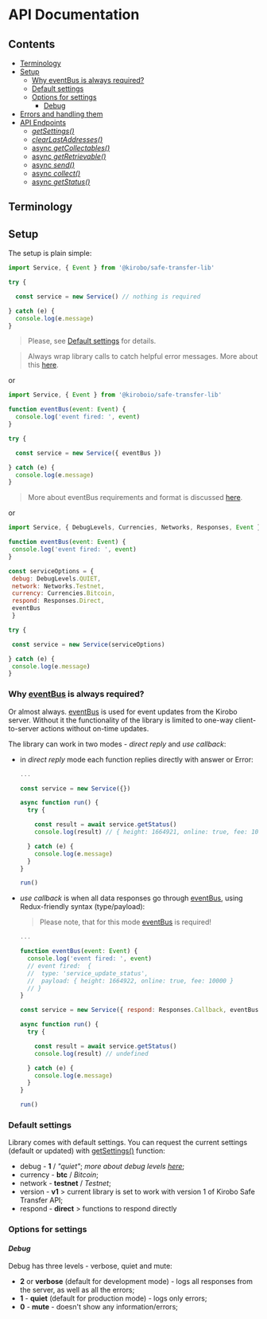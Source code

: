 # API Documentation

## Contents

- [Terminology](#Terminology)
- [Setup](#Setup)
  - [Why eventBus is always required?](#Why-eventBus-is-always-required)
  - [Default settings](#Default-settings)
  - [Options for settings](#Options-for-settings)
    - [Debug](#Debug)
- [Errors and handling them](errors.md#Errors-and-handling-them)
- [API Endpoints](endpoints.md#API-Endpoints)
  - [_getSettings()_](endpoints.md#___getSettings()___)
  - [_clearLastAddresses()_]()
  - [async _getCollectables()_](endpoints.md#async-___getCollectables()___)
  - [async _getRetrievable()_](endpoints.md#async-___getRetrievable()___)
  - [async _send()_](endpoints.md#async-___send()___)
  - [async _collect()_](endpoints.md#async-___collect()___)
  - [async _getStatus()_](endpoints.md#async-___getStatus()___)


## Terminology





## Setup

The setup is plain simple:

```javascript
import Service, { Event } from '@kirobo/safe-transfer-lib'

try {

  const service = new Service() // nothing is required

} catch (e) {
  console.log(e.message)
}
 ```
 > Please, see [Default settings](#Default-settings) for details.

 > Always wrap library calls to catch helpful error messages. More about this [here](errors.md#Errors-and-handling-them).

 or

```javascript
import Service, { Event } from '@kiroboio/safe-transfer-lib'

function eventBus(event: Event) {
  console.log('event fired: ', event)
}

try {

  const service = new Service({ eventBus })

} catch (e) {
  console.log(e.message)
}
 ```

> More about eventBus requirements and format is discussed [here](event_bus.md).


 or

 ```javascript
import Service, { DebugLevels, Currencies, Networks, Responses, Event } from '@kirobo/safe-transfer-lib'

function eventBus(event: Event) {
  console.log('event fired: ', event)
}

const serviceOptions = {
  debug: DebugLevels.QUIET,
  network: Networks.Testnet,
  currency: Currencies.Bitcoin,
  respond: Responses.Direct,
  eventBus
  }

try {

  const service = new Service(serviceOptions)

} catch (e) {
  console.log(e.message)
}
 ```

### Why [eventBus](event_bus.md) is always required?

Or almost always. [eventBus](event_bus.md) is used for event updates from the Kirobo server. Without it the functionality of the library is limited to one-way client-to-server actions without on-time updates.

The library can work in two modes - _direct reply_ and _use callback_:
- in _direct reply_ mode each function replies directly with answer or Error:

   ```javascript
   ...

   const service = new Service({})

   async function run() {
     try {

       const result = await service.getStatus()
       console.log(result) // { height: 1664921, online: true, fee: 10000 }

     } catch (e) {
       console.log(e.message)
     }
   }

   run()
   ```

- _use callback_ is when all data responses go through [eventBus](event_bus.md), using Redux-friendly syntax (type/payload):

  > Please note, that for this mode [eventBus](event_bus.md) is required!

   ```javascript
   ...

   function eventBus(event: Event) {
     console.log('event fired: ', event)
     // event fired:  {
     //  type: 'service_update_status',
     //  payload: { height: 1664922, online: true, fee: 10000 }
     // }
   }

   const service = new Service({ respond: Responses.Callback, eventBus })

   async function run() {
     try {

       const result = await service.getStatus()
       console.log(result) // undefined

     } catch (e) {
       console.log(e.message)
     }
   }

   run()
   ```

### Default settings

Library comes with default settings. You can request the current settings (default or updated) with [getSettings()](#___getSettings()___) function:

 - debug - __1__ / _"quiet"_; _more about debug levels [here](#_Debug_)_;
 - currency - __btc__ / _Bitcoin_;
 - network - __testnet__ / _Testnet_;
 - version - __v1__ > current library is set to work with version 1 of Kirobo Safe Transfer API;
 - respond - __direct__ > functions to respond directly

### Options for settings

#### _Debug_

Debug has three levels - verbose, quiet and mute:

- __2__ or __verbose__ (default for development mode) - logs all responses from the server, as well as all the errors;
- __1__ - __quiet__ (default for production mode) - logs only errors;
- __0__ - __mute__ - doesn't show any information/errors;


